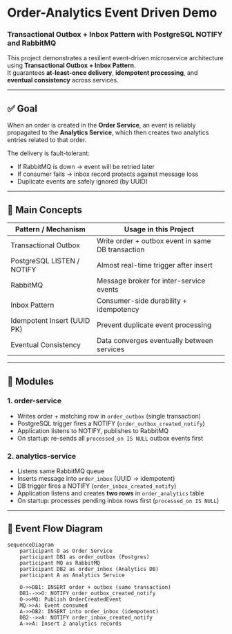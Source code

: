 # Order-Analytics Event Driven Demo  
### Transactional Outbox + Inbox Pattern with PostgreSQL NOTIFY and RabbitMQ

This project demonstrates a resilient event-driven microservice architecture using **Transactional Outbox + Inbox Pattern**.  
It guarantees **at-least-once delivery**, **idempotent processing**, and **eventual consistency** across services.

---

## ✅ Goal

When an order is created in the **Order Service**, an event is reliably propagated to the **Analytics Service**, which then creates two analytics entries related to that order.

The delivery is fault-tolerant:
- If RabbitMQ is down → event will be retried later
- If consumer fails → inbox record protects against message loss
- Duplicate events are safely ignored (by UUID)

---

## 🧩 Main Concepts

| Pattern / Mechanism             | Usage in this Project |
|----------------------------------|------------------------|
| Transactional Outbox             | Write order + outbox event in same DB transaction |
| PostgreSQL LISTEN / NOTIFY       | Almost real-time trigger after insert |
| RabbitMQ                         | Message broker for inter-service events |
| Inbox Pattern                    | Consumer-side durability + idempotency |
| Idempotent Insert (UUID PK)      | Prevent duplicate event processing |
| Eventual Consistency             | Data converges eventually between services |

---

## 📁 Modules

### 1. order-service
- Writes order + matching row in `order_outbox` (single transaction)
- PostgreSQL trigger fires a NOTIFY (`order_outbox_created_notify`)
- Application listens to NOTIFY, publishes to RabbitMQ
- On startup: re-sends all `processed_on IS NULL` outbox events first

### 2. analytics-service
- Listens same RabbitMQ queue
- Inserts message into `order_inbox` (UUID → idempotent)
- DB trigger fires a NOTIFY (`order_inbox_created_notify`)
- Application listens and creates **two rows** in `order_analytics` table
- On startup: processes pending inbox rows first (`processed_on IS NULL`)

---

## 🔁 Event Flow Diagram

```mermaid
sequenceDiagram
    participant O as Order Service
    participant DB1 as order_outbox (Postgres)
    participant MQ as RabbitMQ
    participant DB2 as order_inbox (Analytics DB)
    participant A as Analytics Service

    O->>DB1: INSERT order + outbox (same transaction)
    DB1-->>O: NOTIFY order_outbox_created_notify
    O->>MQ: Publish OrderCreatedEvent
    MQ->>A: Event consumed
    A->>DB2: INSERT into order_inbox (idempotent)
    DB2-->>A: NOTIFY order_inbox_created_notify
    A->>A: Insert 2 analytics records
